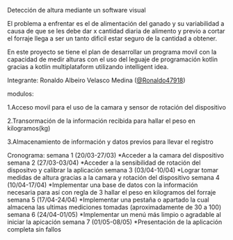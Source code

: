Detección de altura mediante un software visual

El problema a enfrentar es el de alimentación del ganado y su variabilidad a causa de que se les debe dar x cantidad diaria de alimento y previo a cortar el forraje llega a ser un tanto dificil estar seguro de la cantidad a obtener.

En este proyecto se tiene el plan de desarrollar un programa movil con la capacidad de medir alturas con el uso del leguaje de programación kotlin gracias a kotlin multiplataform utilizando intelligent idea.

Integrante: Ronaldo Albeiro Velasco Medina ([@Ronaldo47918](https://github.com/Ronaldo47918))

modulos:

1.Acceso movil para el uso de la camara y sensor de rotación del dispositivo

2.Transormación de la información recibida para hallar el peso en kilogramos(kg)

3.Almacenamiento de información y datos previos para llevar el registro

Cronograma:
semana 1 (20/03-27/03)
  *Acceder a la camara del dispositivo
semana 2 (27/03-03/04)
  *Acceder a la sensibilidad de rotación del dispositvo y calibrar la aplicación
semana 3 (03/04-10/04)
  *Lograr tomar medidas de altura gracias a la camara y rotación del dispositivo
semana 4 (10/04-17/04)
  *Implementar una base de datos con la información necesaria para así con regla de 3 hallar el peso en kilogramos del forraje
semana 5 (17/04-24/04)
  *Implementar una pestaña o apartado la cual almacena las ultimas mediciones tomadas (aproximadamente de 30 a 100)
semana 6 (24/04-01/05)
  *Implementar un menú más limpio o agradable al iniciar la apicación
semana 7 (01/05-08/05)
  *Presentación de la aplicación completa sin fallos
  

